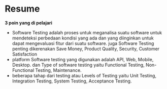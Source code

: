# Resume
**3 poin yang di pelajari**
- Software Testing adalah proses untuk meganalisa suatu software untuk mendeteksi perbedaan kondisi yang ada dan yang diinginkan untuk dapat mengevaluasi fitur dari suatu software. juga Software Testing penting dikerenakan Save Money, Product Quality, Security, Customer Satisfaction
- platform Software testing yang digunakan adalah API, Web, Mobile, Desktop. dan Type of software testing yaitu Functional Testing, Non-Functional Testing, Maintenance.
- beberapa tahap dari testing atau Levels of Testing yaitu Unit Testing, Integration Testing, System Testing, Acceptance Testing.

